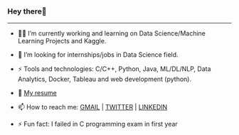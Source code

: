 ### Hey there👋
-----------------------------------
- 👨‍🔧 I’m currently working and learning on Data Science/Machine Learning Projects and Kaggle.

- 🔎 I’m looking for internships/jobs in Data Science field.

- ⚡ Tools and technologies: C/C++, Python, Java, ML/DL/NLP, Data Analytics, Docker, Tableau and web development (python).

- 📃 [My resume](https://drive.google.com/file/d/1vw25VX9PWN6mV-hfv2qLNsDbpfClZWVI/view?usp=drivesdk)

- 📫 How to reach me: [GMAIL](karanshingde@gmail.com) | [TWITTER](https://twitter.com/karan842/) | [LINKEDIN](https://www.linkedin.com/in/karan-shingde-75a062217/)

- ⚡ Fun fact: I failed in C programming exam in first year

